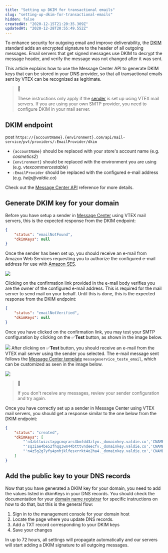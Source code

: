 ```yaml
---
title: "Setting up DKIM for transactional emails"
slug: "setting-up-dkim-for-transactional-emails"
hidden: false
createdAt: "2020-12-15T21:20:35.309Z"
updatedAt: "2020-12-28T20:55:49.552Z"
---
```

To enhance security for outgoing email and improve deliverability, the [DKIM](http://www.dkim.org/) standard adds an encrypted signature to the header of all outgoing messages. Email servers that get signed messages use DKIM to decrypt the message header, and verify the message was not changed after it was sent.

This article explains how to use the Message Center API to generate DKIM keys that can be stored in your DNS provider, so that all transactional emails sent by VTEX can be recognized as legitimate.

> 📘
>
> These instructions only apply if the [sender](https://help.vtex.com/en/tracks/transactional-emails--6IkJwttMw5T84mlY9RifRP/42LVaxtFb2VHX9xTZU58qC) is set up using VTEX mail servers. If you are using your own SMTP provider, you need to configure DKIM in your mail server.

## DKIM endpoint

<span class="pg-type type-post">post</span> `https://{accountName}.{environment}.com/api/mail-service/pvt/providers/:EmailProvider/dkim`

- `{accountName}` should be replaced with your store's account name (e.g. _cosmetics2_)
- `{environment}` should be replaced with the environment you are using (e.g. _vtexcommercestable_)
- `:EmailProvider` should be replaced with the configured e-mail address (e.g. _help@valdie.co_)

Check out the [Message Center API](https://developers.vtex.com/vtex-developer-docs/reference/dkim-configuration#createdkim) reference for more details.

## Generate DKIM key for your domain

Before you have setup a sender in [Message Center](https://help.vtex.com/en/tracks/transactional-emails--6IkJwttMw5T84mlY9RifRP) using VTEX mail servers, this is the expected response from the DKIM endpoint:

```json
{
    "status": "emailNotFound",
    "dkimKeys": null
}
```

Once the sender has been set up, you should receive an e-mail from Amazon Web Services requesting you to authorize the configured e-mail address for use with [Amazon SES](https://aws.amazon.com/ses/).

![](https://cdn.jsdelivr.net/gh/vtexdocs/dev-portal-content@readme-docs/docs/guides/Integration%20Guides/api-guides/9070bed-image1_39.png)

Clicking on the confirmation link provided in the e-mail body verifies you are the owner of the configured e-mail address. This is required for the mail server to send mail on your behalf. Until this is done, this is the expected response from the DKIM endpoint:

```json
{
    "status": "emailNotVerified",
    "dkimKeys": null
}
```

Once you have clicked on the confirmation link, you may test your SMTP configuration by clicking on the ✅**Test** button, as shown in the image below.

![](https://cdn.jsdelivr.net/gh/vtexdocs/dev-portal-content@readme-docs/docs/guides/Integration%20Guides/api-guides/33c85ef-image3_52.png)
After clicking on ✅**Test** button, you should receive an e-mail from the VTEX mail server using the sender you selected. The e-mail message sent follows the [Message Center template](https://help.vtex.com/en/tracks/transactional-emails--6IkJwttMw5T84mlY9RifRP/335JZKUYgvYlGOJgvJYxRO) `messageservice_teste_email`, which can be customized as seen in the image below.

![](https://cdn.jsdelivr.net/gh/vtexdocs/dev-portal-content@readme-docs/docs/guides/Integration%20Guides/api-guides/705e4dc-image2_55.png)

> 🚧
>
> If you don't receive any messages, review your sender configuration and try again.

Once you have correctly set up a sender in Message Center using VTEX mail servers, you should get a response similar to the one below from the DKIM endpoint:

```json
{
    "status": "created",
    "dkimKeys": [
        "'n4zbltwizctxpgcmqrars4bmfdd3zlyo._domainkey.valdie.co','CNAME','n4zbltwizctxpgcmqrars4bmfdd3zlyo.dkim.amazonses.com'",
        "'sq3iae4be52fhqq3wm44btttvndeecfv._domainkey.valdie.co','CNAME','sq3iae4be52fhqq3wm44btttvndeecfv.dkim.amazonses.com'",
        "'n4z5g2g7yfy4pnhjklfesxrrkt4o2ha4._domainkey.valdie.co','CNAME','n4z5g2g7yfy4pnhjklfesxrrkt4o2ha4.dkim.amazonses.com'"
    ]
}
```

## Add the public key to your DNS records

Now that you have generated a DKIM key for your domain, you need to add the values listed in dkimKeys in your DNS records. You should check the documentation for your [domain name registrar](https://support.google.com/a/answer/48323) for specific instructions on how to do that, but this is the general flow:

1. Sign in to the management console for your domain host
2. Locate the page where you update DNS records.
3. Add a TXT record corresponding to your DKIM keys
4. Save your changes

In up to 72 hours, all settings will propagate automatically and our servers will start adding a DKIM signature to all outgoing messages.
